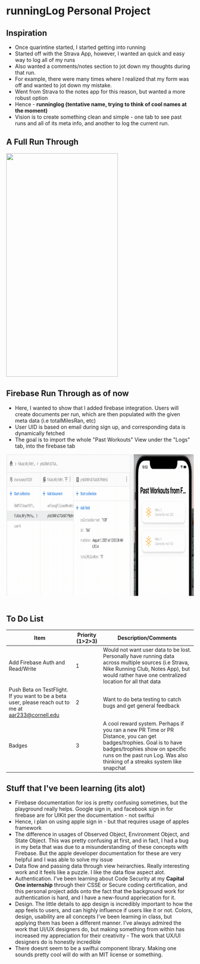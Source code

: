 # runningLog Personal Project

## Inspiration
* Once quarintine started, I started getting into running
* Started off with the Strava App, however, I wanted an quick and easy way to log all of my runs 
* Also wanted a comments/notes section to jot down my thoughts during that run. 
* For example, there were many times where I realized that my form was off and wanted to jot down my mistake.
* Went from Strava to the notes app for this reason, but wanted a more robust option
* Hence - __runninglog (tentative name, trying to think of cool names at the moment)__ 
* Vision is to create something clean and simple - one tab to see past runs and all of its meta info, and another to log the current run.




## A Full Run Through
<img src="full.gif" width="300" height="600"/>

## Firebase Run Through as of now
* Here, I wanted to show that I added firebase integration. Users will create documents per run, which are then populated with the given meta data (i.e totalMilesRan, etc)
* User UID is based on email during sign up, and corresponding data is dynamically fetched
* The goal is to import the whole "Past Workouts" View under the "Logs" tab, into the firebase tab
<img src="firebase.gif" width="1200" height="380"/>
<br/>
<br/>

## To Do List
| Item  |Priority (**1**>2>3)   | Description/Comments
|---|---|---|
| Add Firebase Auth and Read/Write |   1 | Would not want user data to be lost. Personally have running data across multiple sources (i.e Strava, Nike Running Club, Notes App), but would rather have one centralized location for all that data|
| Push Beta on TestFlight. If you want to be a beta user, please reach out to me at aar233@cornell.edu  | 2  | Want to do beta testing to catch bugs and get general feedback|
| Badges  |  3 | A cool reward system. Perhaps if you ran a new PR Time or PR Distance, you can get badges/trophies. Goal is to have badges/trophies show on specific runs on the past run Log. Was also thinking of a streaks system like snapchat|



## Stuff that I've been learning (its alot)
- Firebase documentation for ios is pretty confusing sometimes, but the playground really helps. Google sign in, and facebook sign in for firebase are for UIKit per the documentation - not swiftui
- Hence, i plan on using apple sign in - but that requires usage of apples framework
- The difference in usages of Observed Object, Environment Object, and State Object. This was pretty confusing at first, and in fact, I had a bug in my beta that was due to a misunderstanding of these concepts with Firebase. But the apple developer documentation for these are very helpful and I was able to solve my issue
- Data flow and passing data through view heirarchies. Really interesting work and it feels like a puzzle. I like the data flow aspect alot. 
- Authentication. I've been learning about Code Security at my **Capital One internship** through their CSSE or Secure coding certification, and this personal project adds onto the fact that the background work for authentication is hard, and I have a new-found appriecation for it.
- Design. The little details to app design is incredibly important to how the app feels to users, and can highly influence if users like it or not. Colors, design, usability are all concepts I've been learning in class, but applying them has been a different manner. I've always admired the work that UI/UX designers do, but making something from within has increased my appreciation for their creativity - The work that UX/UI designers do is honestly incredible
- There doesnt seem to be a swiftui component library. Making one sounds pretty cool will do with an MIT license or something.
